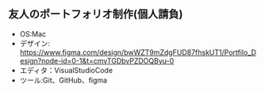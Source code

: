 ## 友人のポートフォリオ制作(個人請負)
- OS:Mac
- デザイン: https://www.figma.com/design/bwWZT9mZdgFUD87fhskUT1/Portfilo_Design?node-id=0-1&t=cmvTGDbvPZDOQByu-0
- エディタ：VisualStudioCode
- ツール:Git、GitHub、figma
